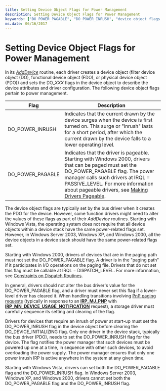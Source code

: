 ```yaml
---
title: Setting Device Object Flags for Power Management
description: Setting Device Object Flags for Power Management
keywords: ["DO_POWER_PAGABLE", "DO_POWER_INRUSH", "device object flags WDK power management", "object flags WDK power management", "flags WDK power management"]
ms.date: 06/16/2017
---
```


# Setting Device Object Flags for Power Management





In its [*AddDevice*](/windows-hardware/drivers/ddi/wdm/nc-wdm-driver_add_device) routine, each driver creates a device object (filter device object (DO), functional device object (FDO), or physical device object (PDO)) and sets the DO\_*XXX* flags in the device object to describe the device attributes and driver configuration. The following device object flags pertain to power management.

| Flag               | Description                                                                                                                                                                                                                                                                                                |
|--------------------|------------------------------------------------------------------------------------------------------------------------------------------------------------------------------------------------------------------------------------------------------------------------------------------------------------|
| DO\_POWER\_INRUSH  | Indicates that the current drawn by the device surges when the device is first turned on. This surge or "inrush" lasts for a short period, after which the current drawn by the device falls to a lower operating level.                                                                                   |
| DO\_POWER\_PAGABLE | Indicates that the driver is pageable. Starting with Windows 2000, drivers that can be paged must set the DO\_POWER\_PAGABLE flag. The power manager calls such drivers at IRQL = PASSIVE\_LEVEL. For more information about pageable drivers, see [Making Drivers Pageable](making-drivers-pageable.md). |

 

The device object flags are typically set by the bus driver when it creates the PDO for the device. However, some function drivers might need to alter the values of these flags as part of their *AddDevice* routines. Starting with Windows Vista, the operating system does not require that all device objects within a device stack have the same power-related flags set. However, in Windows Server 2003, Windows XP, and Windows 2000, all the device objects in a device stack should have the same power-related flags set.

Starting with Windows 2000, drivers of devices that are in the paging path must not set the DO\_POWER\_PAGABLE flag. A driver is in the "paging path" if it participates in I/O operations on the paging file. Drivers that do not set this flag must be callable at IRQL = DISPATCH\_LEVEL. For more information, see [Constraints on Dispatch Routines](../ifs/constraints-on-dispatch-routines.md).

In general, drivers should not alter the bus driver's value for the DO\_POWER\_PAGABLE flag, and a driver must never set this flag if a lower-level driver has cleared it. When handling transitions involving [PnP paging requests](../storage/handling-pnp-paging-requests.md) (typically in response to an [**IRP\_MJ\_PNP**](./irp-mj-pnp.md) with [**IRP\_MN\_DEVICE\_USAGE\_NOTIFICATION**](./irp-mn-device-usage-notification.md) request), a storage driver must carefully sequence its setting and clearing of the flag.

Drivers for devices that require an inrush of power at start-up must set the DO\_POWER\_INRUSH flag in the device object before clearing the DO\_DEVICE\_INITIALIZING flag. Only one driver in the device stack, typically the bus driver (PDO), needs to set the DO\_POWER\_INRUSH flag for the device. The flag notifies the power manager that such devices must be powered up one at a time, in sequence with other such devices, to avoid overloading the power supply. The power manager ensures that only one power inrush IRP is active anywhere in the system at any given time.

Starting with Windows Vista, drivers can set both the DO\_POWER\_PAGABLE flag and the DO\_POWER\_INRUSH flag. In Windows Server 2003, Windows XP, and Windows 2000, drivers cannot set both the DO\_POWER\_PAGABLE flag and the DO\_POWER\_INRUSH flag.

 


